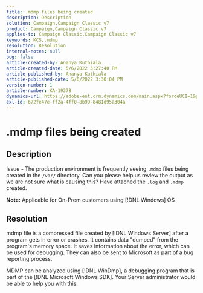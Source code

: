 ```yaml
---
title: .mdmp files being created
description: Description
solution: Campaign,Campaign Classic v7
product: Campaign,Campaign Classic v7
applies-to: Campaign Classic,Campaign Classic v7
keywords: KCS,.mdmp
resolution: Resolution
internal-notes: null
bug: false
article-created-by: Ananya Kuthiala
article-created-date: 5/6/2022 3:27:40 PM
article-published-by: Ananya Kuthiala
article-published-date: 5/6/2022 3:30:04 PM
version-number: 1
article-number: KA-19378
dynamics-url: https://adobe-ent.crm.dynamics.com/main.aspx?forceUCI=1&pagetype=entityrecord&etn=knowledgearticle&id=9830300e-51cd-ec11-a7b5-6045bd00dca1
exl-id: 672fe47e-ff2a-4ff0-8b99-8481d95a304a
---
```

# .mdmp files being created

## Description

Issue - The production environment is frequently seeing `.mdmp` files being created in the `/var/` directory. Can you please help us review the output as we are not sure what is causing this? Have attached the `.log` and `.mdmp` created.

<b>Note:</b> Applicable for On-Prem customers using [!DNL Windows] OS



## Resolution


mdmp file is a compressed file created by [!DNL Windows Server] after a program gets in error or crashes. It contains data "dumped" from the program's memory space. It saves information about the error, which can be used for debugging. They can also be sent to Microsoft as part of a bug reporting process.

MDMP can be analyzed using [!DNL WinDmp], a debugging program that is part of the [!DNL Microsoft Windows SDK]. Your Server administrator would be able to help you with this.

